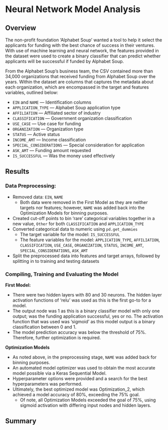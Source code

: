 # Neural Network Model Analysis



## Overview


The non-profit foundation ‘Alphabet Soup’ wanted a tool to help it select the applicants for funding with the best chance of success in their ventures. With use of machine learning and neural network, the features provided in the dataset were used to create a binary classifier that can predict whether applicants will be successful if funded by Alphabet Soup. 

From the Alphabet Soup’s business team, the CSV contained more than 34,000 organizations that received funding from Alphabet Soup over the years. Within the dataset are columns that captures the metadata about each organization, which are encompassed in the target and features variables, outlined below:

* `EIN` and `NAME` — Identification columns
* `APPLICATION_TYPE` — Alphabet Soup application type
* `AFFILIATION` — Affiliated sector of industry
* `CLASSIFICATION` — Government organization classification
* `USE_CASE` — Use case for funding
* `ORGANIZATION` — Organization type
* `STATUS` — Active status
* `INCOME_AMT` — Income classification
* `SPECIAL_CONSIDERATIONS` — Special consideration for application
* `ASK_AMT` — Funding amount requested
* `IS_SUCCESSFUL` — Was the money used effectively



## Results

### Data Preprocessing:
* Removed data: `EIN`, `NAME` 
    * Both data were removed in the First Model as they are neither targets nor features; however, `NAME` was added back into the Optimization Models for binning purposes.
* Created cut-off points to bin ‘rare’ categorical variables together in a new value, `Other` for both `CLASSIFICATION` and `APPLICATION_TYPE`
* Converted categorical data to numeric using `pd.get_dummies`
    * The target variable for the model: `IS_SUCCESSFUL`
    * The feature variables for the model: `APPLICATION_TYPE`, `AFFILIATION`, `CLASSIFICATION`, `USE_CASE`, `ORGANIZATION`, `STATUS`, `INCOME_AMT`, `SPECIAL_CONSIDERATIONS`, `ASK_AMT`
* Split the preprocessed data into features and target arrays, followed by splitting in to training and testing datasets 


### Compiling, Training and Evaluating the Model

**First Model:**

* There were two hidden layers with 80 and 30 neurons. The hidden layer activation functions of ‘relu’ was used as this is the first go-to for a model. 
* The output node was 1 as this is a binary classifier model with only one output; was the funding application successful, yes or no. The activation function that was used was ‘sigmoid’ as this model output is a binary classification between 0 and 1. 
* The model prediction accuracy was below the threshold of 75%. Therefore, further optimization is required. 


**Optimization Models**
* As noted above, in the preprocessing stage, `NAME` was added back for binning purposes.
* An automated model optimizer was used to obtain the most accurate model possible via a Keras Sequential Model. 
* Hyperparameter options were provided and a search for the best hyperparameters was performed.
* Ultimately, the best optimized model was Optimization_2, which achieved a model accuracy of 80%, exceeding the 75% goal. 
    * Of note, all Optimization Models exceeded the goal of 75%, using sigmoid activation with differing input nodes and hidden layers. 



## Summary


